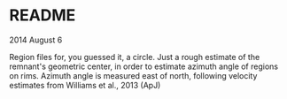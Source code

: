 README
======
2014 August 6

Region files for, you guessed it, a circle.
Just a rough estimate of the remnant's geometric center, in order to estimate
azimuth angle of regions on rims.  Azimuth angle is measured east of north,
following velocity estimates from Williams et al., 2013 (ApJ)
